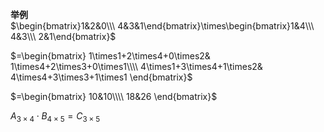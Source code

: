 **举例**  
 $\begin{bmatrix}1&2&0\\\ 4&3&1\end{bmatrix}\times\begin{bmatrix}1&4\\\ 4&3\\\ 2&1\end{bmatrix}$  
  
 $=\begin{bmatrix}  
1\times1+2\times4+0\times2&  
1\times4+2\times3+0\times1\\\\  
4\times1+3\times4+1\times2&  
4\times4+3\times3+1\times1  
\end{bmatrix}$  
  
 $=\begin{bmatrix}  
10&10\\\\  
18&26  
\end{bmatrix}$  
  
 $A_{3\times4}\cdot B_{4\times5}=C_{3\times5}$  
